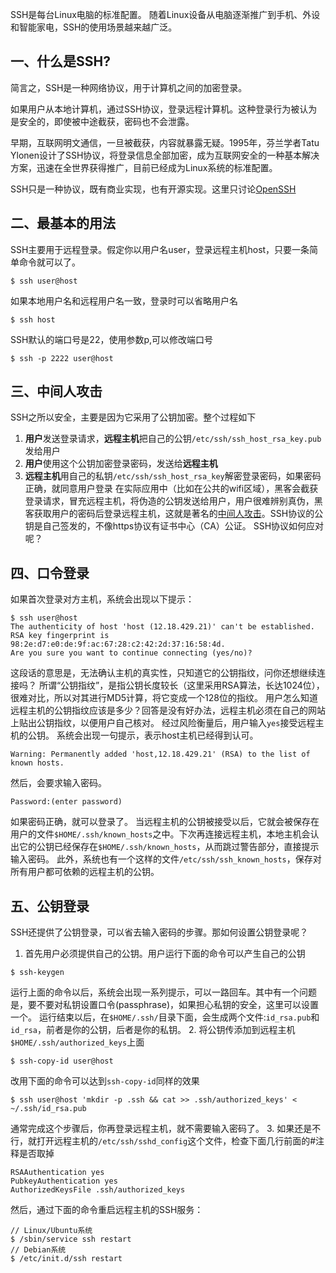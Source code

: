 SSH是每台Linux电脑的标准配置。
随着Linux设备从电脑逐渐推广到手机、外设和智能家电，SSH的使用场景越来越广泛。

## 一、什么是SSH?
简言之，SSH是一种网络协议，用于计算机之间的加密登录。

如果用户从本地计算机，通过SSH协议，登录远程计算机。这种登录行为被认为是安全的，即使被中途截获，密码也不会泄露。

早期，互联网明文通信，一旦被截获，内容就暴露无疑。1995年，芬兰学者Tatu Ylonen设计了SSH协议，将登录信息全部加密，成为互联网安全的一种基本解决方案，迅速在全世界获得推广，目前已经成为Linux系统的标准配置。

SSH只是一种协议，既有商业实现，也有开源实现。这里只讨论[OpenSSH](http://www.openssh.com)

## 二、最基本的用法
SSH主要用于远程登录。假定你以用户名user，登录远程主机host，只要一条简单命令就可以了。
```shell
$ ssh user@host
```
如果本地用户名和远程用户名一致，登录时可以省略用户名
```shell
$ ssh host
```
SSH默认的端口号是22，使用参数p,可以修改端口号
```
$ ssh -p 2222 user@host
```
## 三、中间人攻击
SSH之所以安全，主要是因为它采用了公钥加密。整个过程如下
1. **用户**发送登录请求，**远程主机**把自己的公钥`/etc/ssh/ssh_host_rsa_key.pub`发给用户
2. **用户**使用这个公钥加密登录密码，发送给**远程主机**
3. **远程主机**用自己的私钥`/etc/ssh/ssh_host_rsa_key`解密登录密码，如果密码正确，就同意用户登录
在实际应用中（比如在公共的wifi区域），黑客会截获登录请求，冒充远程主机，将伪造的公钥发送给用户，用户很难辨别真伪，黑客获取用户的密码后登录远程主机，这就是著名的[中间人攻击](https://en.wikipedia.org/wiki/Man-in-the-middle_attack)。SSH协议的公钥是自己签发的，不像https协议有证书中心（CA）公证。
SSH协议如何应对呢？

## 四、口令登录
如果首次登录对方主机，系统会出现以下提示：
```
$ ssh user@host
The authenticity of host 'host (12.18.429.21)' can't be established.
RSA key fingerprint is 98:2e:d7:e0:de:9f:ac:67:28:c2:42:2d:37:16:58:4d.
Are you sure you want to continue connecting (yes/no)?
```
这段话的意思是，无法确认主机的真实性，只知道它的公钥指纹，问你还想继续连接吗？
所谓“公钥指纹”，是指公钥长度较长（这里采用RSA算法，长达1024位），很难对比，所以对其进行MD5计算，将它变成一个128位的指纹。
用户怎么知道远程主机的公钥指纹应该是多少？回答是没有好办法，远程主机必须在自己的网站上贴出公钥指纹，以便用户自己核对。
经过风险衡量后，用户输入`yes`接受远程主机的公钥。
系统会出现一句提示，表示host主机已经得到认可。
```
Warning: Permanently added 'host,12.18.429.21' (RSA) to the list of known hosts.
```
然后，会要求输入密码。
```
Password:(enter password)
```
如果密码正确，就可以登录了。
当远程主机的公钥被接受以后，它就会被保存在用户的文件`$HOME/.ssh/known_hosts`之中。下次再连接远程主机，本地主机会认出它的公钥已经保存在`$HOME/.ssh/known_hosts`，从而跳过警告部分，直接提示输入密码。
此外，系统也有一个这样的文件`/etc/ssh/ssh_known_hosts`，保存对所有用户都可依赖的远程主机的公钥。

## 五、公钥登录
SSH还提供了公钥登录，可以省去输入密码的步骤。那如何设置公钥登录呢？
1. 首先用户必须提供自己的公钥。用户运行下面的命令可以产生自己的公钥
```
$ ssh-keygen
```
运行上面的命令以后，系统会出现一系列提示，可以一路回车。其中有一个问题是，要不要对私钥设置口令(passphrase)，如果担心私钥的安全，这里可以设置一个。
运行结束以后，在`$HOME/.ssh/`目录下面，会生成两个文件:`id_rsa.pub`和`id_rsa`，前者是你的公钥，后者是你的私钥。
2. 将公钥传添加到远程主机`$HOME/.ssh/authorized_keys`上面
```
$ ssh-copy-id user@host
```
改用下面的命令可以达到`ssh-copy-id`同样的效果
```
$ ssh user@host 'mkdir -p .ssh && cat >> .ssh/authorized_keys' < ~/.ssh/id_rsa.pub
```
通常完成这个步骤后，你再登录远程主机，就不需要输入密码了。
3. 如果还是不行，就打开远程主机的`/etc/ssh/sshd_config`这个文件，检查下面几行前面的#注释是否取掉
```
RSAAuthentication yes
PubkeyAuthentication yes
AuthorizedKeysFile .ssh/authorized_keys
```
然后，通过下面的命令重启远程主机的SSH服务：
```
// Linux/Ubuntu系统
$ /sbin/service ssh restart
// Debian系统
$ /etc/init.d/ssh restart
```
